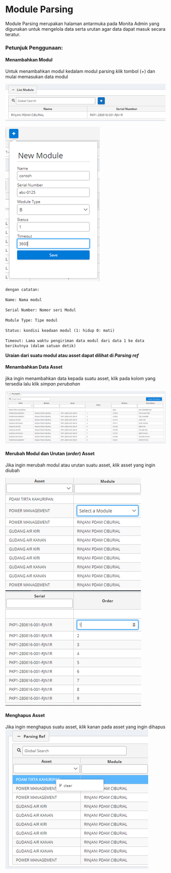 # Module Parsing

Module Parsing merupakan halaman antarmuka pada Monita Admin yang digunakan untuk mengelola data serta urutan agar data dapat masuk secara teratur.

### Petunjuk Penggunaan:

#### Menambahkan Modul

Untuk menambahkan modul kedalam modul parsing _klik_ tombol (+) dan mulai memasukan data modul

![](media/mam10.png)

![](media/mam13.png)

```
dengan catatan:

Name: Nama modul

Serial Number: Nomor seri Modul

Module Type: Tipe modul

Status: kondisi keadaan modul (1: hidup 0: mati)

Timeout: Lama waktu pengiriman data modul dari data 1 ke data berikutnya (dalam satuan detik)
```

**Uraian dari suatu modul atau asset dapat dilihat di _Parsing ref_**

#### Menambahkan Data Asset

jika ingin menambahkan data kepada suatu asset, klik pada kolom yang tersedia lalu klik _simpan perubahan_

![](media/mam16.png)

#### Merubah Modul dan Urutan (_order_) Asset

Jika ingin merubah modul atau urutan suatu asset, _klik_ asset yang ingin diubah

![](media/mam123.png)![](media/mam1234.png)

#### Menghapus Asset

Jika ingin menghapus suatu asset, _klik_ kanan pada asset yang ingin dihapus
![](media/mam20.png)

